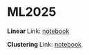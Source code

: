 # ML2025

<b> Linear </b>
Link: [notebook](https://github.com/KubaPlesniak/ML2025/blob/main/linear/025_Exercises.ipynb)

<b> Clustering </b>
Link: [notebook](https://github.com/KubaPlesniak/ML2025/blob/main/clustering/047Clustering_Exercises.ipynb)
